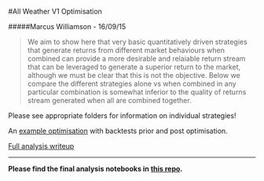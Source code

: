 #All Weather V1 Optimisation

#####Marcus Williamson - 16/09/15

> We aim to show here that very basic quantitatively driven strategies that generate returns from different market behaviours when combined can provide a more desirable and relaiable return stream that can be leveraged to generate a superior return to the market, although we must be clear that this is not the objective.
> Below we compare the different strategies alone vs when combined in any particular combination is somewhat inferior to the quality of returns stream generated when all are combined together.

Please see appropriate folders for information on individual strategies!

An [example optimisation](https://mw572.github.io/All%20Weather%20V1/Parameter%20Optimisation%20-%20All%20Weather%20V1%20Pairs%20Trade%20-%202007%20-%202010%20-%20Final.html) with backtests prior and post optimisation.

[Full analysis writeup](https://mw572.github.io/All%20Weather%20V1/All%20Weather%20V1%20Full%20Analysis.html)

---

**Please find the final analysis notebooks in [this repo](https://github.com/ArtificialInvestor/portfolio-algos/tree/master/All%20Weather%20V1).**
